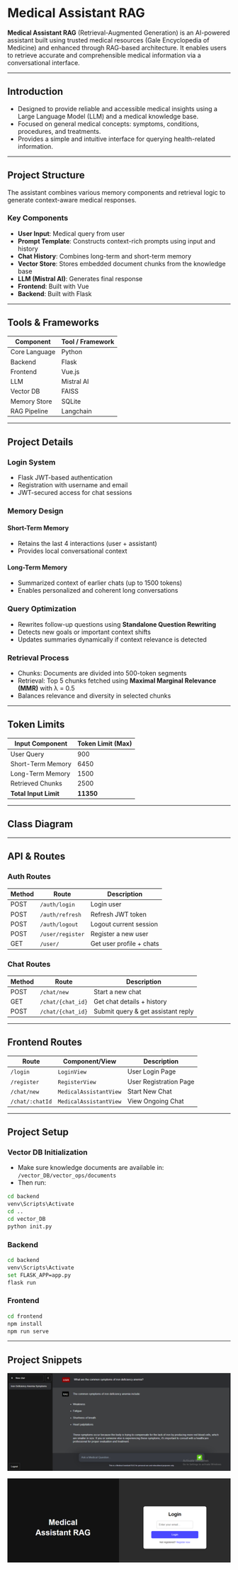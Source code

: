 # Medical Assistant RAG

**Medical Assistant RAG** (Retrieval-Augmented Generation) is an AI-powered assistant built using trusted medical resources (Gale Encyclopedia of Medicine) and enhanced through RAG-based architecture. It enables users to retrieve accurate and comprehensible medical information via a conversational interface.

---

## Introduction

- Designed to provide reliable and accessible medical insights using a Large Language Model (LLM) and a medical knowledge base.
- Focused on general medical concepts: symptoms, conditions, procedures, and treatments.
- Provides a simple and intuitive interface for querying health-related information.

---

## Project Structure

The assistant combines various memory components and retrieval logic to generate context-aware medical responses.

### Key Components

- **User Input**: Medical query from user
- **Prompt Template**: Constructs context-rich prompts using input and history
- **Chat History**: Combines long-term and short-term memory
- **Vector Store**: Stores embedded document chunks from the knowledge base
- **LLM (Mistral AI)**: Generates final response
- **Frontend**: Built with Vue
- **Backend**: Built with Flask

---

## Tools & Frameworks

| Component         | Tool / Framework    |
|------------------|---------------------|
| Core Language     | Python              |
| Backend           | Flask               |
| Frontend          | Vue.js              |
| LLM               | Mistral AI          |
| Vector DB         | FAISS               |
| Memory Store      | SQLite              |
| RAG Pipeline      | Langchain           |

---

## Project Details

### Login System
- Flask JWT-based authentication
- Registration with username and email
- JWT-secured access for chat sessions

### Memory Design

#### Short-Term Memory
- Retains the last 4 interactions (user + assistant)
- Provides local conversational context

#### Long-Term Memory
- Summarized context of earlier chats (up to 1500 tokens)
- Enables personalized and coherent long conversations

### Query Optimization

- Rewrites follow-up questions using **Standalone Question Rewriting**
- Detects new goals or important context shifts
- Updates summaries dynamically if context relevance is detected

### Retrieval Process

- Chunks: Documents are divided into 500-token segments
- Retrieval: Top 5 chunks fetched using **Maximal Marginal Relevance (MMR)** with λ = 0.5
- Balances relevance and diversity in selected chunks

---

## Token Limits

| Input Component         | Token Limit (Max) |
|-------------------------|-------------------|
| User Query              | 900               |
| Short-Term Memory       | 6450              |
| Long-Term Memory        | 1500              |
| Retrieved Chunks        | 2500              |
| **Total Input Limit**   | **11350**         |

---

## Class Diagram


---

## API & Routes

### Auth Routes

| Method | Route            | Description                  |
|--------|------------------|------------------------------|
| POST   | `/auth/login`    | Login user                   |
| POST   | `/auth/refresh`  | Refresh JWT token            |
| POST   | `/auth/logout`   | Logout current session       |
| POST   | `/user/register` | Register a new user          |
| GET    | `/user/`         | Get user profile + chats     |

### Chat Routes

| Method | Route                     | Description                        |
|--------|---------------------------|------------------------------------|
| POST   | `/chat/new`               | Start a new chat                   |
| GET    | `/chat/{chat_id}`         | Get chat details + history         |
| POST   | `/chat/{chat_id}`         | Submit query & get assistant reply |

---

## Frontend Routes

| Route             | Component/View             | Description             |
|-------------------|----------------------------|-------------------------|
| `/login`          | `LoginView`                | User Login Page         |
| `/register`       | `RegisterView`             | User Registration Page  |
| `/chat/new`       | `MedicalAssistantView`     | Start New Chat          |
| `/chat/:chatId`   | `MedicalAssistantView`     | View Ongoing Chat       |

---

## Project Setup

### Vector DB Initialization

- Make sure knowledge documents are available in: `/vector_DB/vector_ops/documents`
- Then run:

```bash
cd backend
venv\Scripts\Activate
cd ..
cd vector_DB
python init.py
```

### Backend

```bash
cd backend
venv\Scripts\Activate
set FLASK_APP=app.py
flask run
```

### Frontend

```bash
cd frontend
npm install
npm run serve
```

---

## Project Snippets

![Architecture Diagram](https://github.com/bsrihan11/Medical-Assistant-RAG/blob/main/images/RAG_1.png)

![Architecture Diagram](https://github.com/bsrihan11/Medical-Assistant-RAG/blob/main/images/RAG_2.png)
